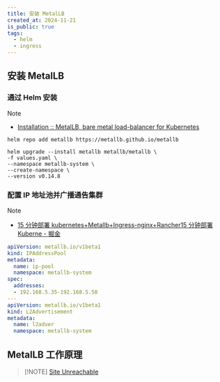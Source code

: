 ```yaml
---
title: 安装 MetalLB
created_at: 2024-11-21
is_public: true
tags:
  - helm
  - ingress
---
```


## 安装 MetalLB

### 通过 Helm 安装

> [!NOTE]
>
> - [Installation :: MetalLB, bare metal load-balancer for Kubernetes](https://metallb.universe.tf/installation/#installation-with-helm)

```shell
helm repo add metallb https://metallb.github.io/metallb

helm upgrade --install metallb metallb/metallb \
-f values.yaml \
--namespace metallb-system \
--create-namespace \
--version v0.14.8
```

### 配置 IP 地址池并广播通告集群

> [!NOTE]
>
> - [15 分钟部署 kubernetes+Metallb+Ingress-nginx+Rancher15 分钟部署 Kuberne - 掘金](https://juejin.cn/post/7236668895866929189)

```yaml
apiVersion: metallb.io/v1beta1
kind: IPAddressPool
metadata:
  name: ip-pool
  namespace: metallb-system
spec:
  addresses:
  - 192.168.5.35-192.168.5.50
---
apiVersion: metallb.io/v1beta1
kind: L2Advertisement
metadata:
  name: l2adver
  namespace: metallb-system
```

## MetalLB 工作原理

> [!NOTE] [Site Unreachable](https://www.lixueduan.com/posts/cloudnative/01-metallb/)
